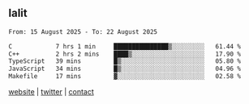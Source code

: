 ## lalit

<!--START_SECTION:waka-->

```txt
From: 15 August 2025 - To: 22 August 2025

C            7 hrs 1 min     ███████████████▒░░░░░░░░░   61.44 %
C++          2 hrs 2 mins    ████▒░░░░░░░░░░░░░░░░░░░░   17.90 %
TypeScript   39 mins         █▒░░░░░░░░░░░░░░░░░░░░░░░   05.80 %
JavaScript   34 mins         █▒░░░░░░░░░░░░░░░░░░░░░░░   04.96 %
Makefile     17 mins         ▓░░░░░░░░░░░░░░░░░░░░░░░░   02.58 %
```

<!--END_SECTION:waka-->

[website](https://lalit.sh) | [twitter](https://x.com/@lalitcodes) | [contact](https://lalit.sh/contact)
